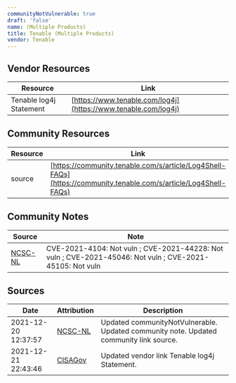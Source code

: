 ```yaml
---
communityNotVulnerable: true
draft: 'false'
name: (Multiple Products)
title: Tenable (Multiple Products)
vendor: Tenable
---
```


## Vendor Resources
| Resource | Link |
| --- | --- |
| Tenable log4j Statement | [https://www.tenable.com/log4j](https://www.tenable.com/log4j) |

## Community Resources
| Resource | Link |
| --- | --- |
| source | [https://community.tenable.com/s/article/Log4Shell-FAQs](https://community.tenable.com/s/article/Log4Shell-FAQs) |

## Community Notes
| Source | Note |
| --- | --- |
| [NCSC-NL](https://github.com/NCSC-NL/log4shell/blob/main/software/README.md) | CVE-2021-4104: Not vuln ; CVE-2021-44228: Not vuln ; CVE-2021-45046: Not vuln ; CVE-2021-45105: Not vuln </ul> |

## Sources
| Date | Attribution | Description |
| --- | --- | --- |
| 2021-12-20 12:37:57 | [NCSC-NL](https://github.com/NCSC-NL/log4shell/blob/main/software/README.md) | Updated communityNotVulnerable. Updated community note. Updated community link source.  |
| 2021-12-21 22:43:46 | [CISAGov](https://raw.githubusercontent.com/cisagov/log4j-affected-db/develop/README.md) | Updated vendor link Tenable log4j Statement.  |
